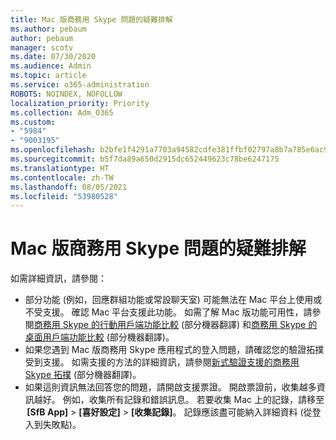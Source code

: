 ```yaml
---
title: Mac 版商務用 Skype 問題的疑難排解
ms.author: pebaum
author: pebaum
manager: scotv
ms.date: 07/30/2020
ms.audience: Admin
ms.topic: article
ms.service: o365-administration
ROBOTS: NOINDEX, NOFOLLOW
localization_priority: Priority
ms.collection: Adm_O365
ms.custom:
- "5984"
- "9003195"
ms.openlocfilehash: b2bfe1f4291a7703a94582cdfe381ffbf02797a8b7a785e6ac9d74cf04290707
ms.sourcegitcommit: b5f7da89a650d2915dc652449623c78be6247175
ms.translationtype: HT
ms.contentlocale: zh-TW
ms.lasthandoff: 08/05/2021
ms.locfileid: "53980528"
---
```

# <a name="troubleshoot-issues-with-skype-for-business-on-mac"></a>Mac 版商務用 Skype 問題的疑難排解

如需詳細資訊，請參閱： 

- 部分功能 (例如，回應群組功能或常設聊天室) 可能無法在 Mac 平台上使用或不受支援。 確認 Mac 平台支援此功能。 如需了解 Mac 版功能可用性，請參閱[商務用 Skype 的行動用戶端功能比較](https://technet.microsoft.com/library/Dn951412.aspx) \(部分機器翻譯\) 和[商務用 Skype 的桌面用戶端功能比較](https://docs.microsoft.com/skypeforbusiness/plan-your-deployment/clients-and-devices/desktop-feature-comparison) \(部分機器翻譯\)。
- 如果您遇到 Mac 版商務用 Skype 應用程式的登入問題，請確認您的驗證拓撲受到支援。 如需支援的方法的詳細資訊，請參閱[新式驗證支援的商務用 Skype 拓撲](https://docs.microsoft.com/skypeforbusiness/plan-your-deployment/modern-authentication/topologies-supported) \(部分機器翻譯\)。  
- 如果這則資訊無法回答您的問題，請開啟支援票證。 開啟票證前，收集越多資訊越好。 例如，收集所有記錄和錯誤訊息。 若要收集 Mac 上的記錄，請移至  **[SfB App]** > **[喜好設定]** > **[收集記錄]**。  記錄應該盡可能納入詳細資料 (從登入到失敗點)。